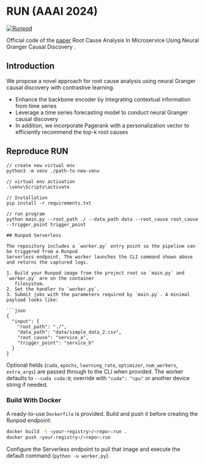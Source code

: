 # RUN (AAAI 2024)

[![Runpod](https://api.runpod.io/badge/Girihanbudi/microservice-rca-thesis)](https://console.runpod.io/hub/Girihanbudi/microservice-rca-thesis)

Official code of the [paper](https://arxiv.org/abs/2402.01140) Root Cause Analysis In Microservice Using Neural Granger Causal Discovery .

## Introduction

We propose a novel approach for root cause analysis using neural Granger causal discovery with contrastive learning.

* Enhance the backbone encoder by integrating contextual information from time series
* Leverage a time series forecasting model to conduct neural Granger causal discovery
* In addition, we incorporate Pagerank with a personalization vector to efficiently recommend the top-k root causes

## Reproduce RUN

```
// create new virtual env
python3 -m venv ./path-to-new-venv

// virtual env activation
.\venv\Scripts\activate

// Installation
pip install -r requirements.txt

// run program
python main.py --root_path ./ --data_path data --root_cause root_cause --trigger_point trigger_point

## Runpod Serverless

The repository includes a `worker.py` entry point so the pipeline can be triggered from a Runpod
Serverless endpoint. The worker launches the CLI command shown above and returns the captured logs.

1. Build your Runpod image from the project root so `main.py` and `worker.py` are on the container
   filesystem.
2. Set the handler to `worker.py`.
3. Submit jobs with the parameters required by `main.py`. A minimal payload looks like:

```json
{
  "input": {
    "root_path": "./",
    "data_path": "data/simple_data_2.csv",
    "root_cause": "service_a",
    "trigger_point": "service_b"
  }
}
```

Optional fields (`cuda`, `epochs`, `learning_rate`, `optimizer`, `num_workers`, `extra_args`) are
passed through to the CLI when provided.
The worker defaults to `--cuda cuda:0`; override with `"cuda": "cpu"` or another device string if needed.

### Build With Docker

A ready-to-use `Dockerfile` is provided. Build and push it before creating the Runpod endpoint:

```bash
docker build -t <your-registry>/<repo>:run .
docker push <your-registry>/<repo>:run
```

Configure the Serverless endpoint to pull that image and execute the default command (`python -u worker.py`).

```

```

